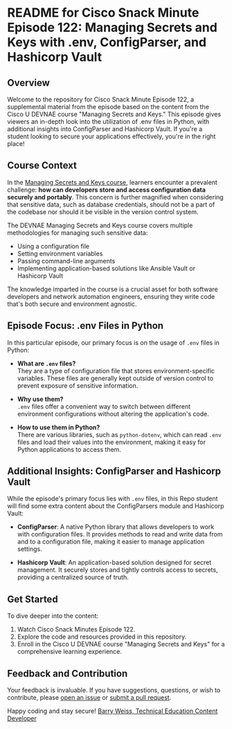 # README for Cisco Snack Minute Episode 122: Managing Secrets and Keys with .env, ConfigParser, and Hashicorp Vault

## Overview

Welcome to the repository for Cisco Snack Minute Episode 122, a supplemental material from the episode based on the content from the Cisco U DEVNAE course "Managing Secrets and Keys." This episode gives viewers an in-depth look into the utilization of .env files in Python, with additional insights into ConfigParser and Hashicorp Vault. If you're a student looking to secure your applications effectively, you're in the right place!

## Course Context

In the [Managing Secrets and Keys course](https://ondemandelearning.cisco.com/apollo-alpha/mc_naec10_10/pages/1), learners encounter a prevalent challenge: **how can developers store and access configuration data securely and portably**. This concern is further magnified when considering that sensitive data, such as database credentials, should not be a part of the codebase nor should it be visible in the version control system.

The DEVNAE Managing Secrets and Keys course covers multiple methodologies for managing such sensitive data:

- Using a configuration file
- Setting environment variables
- Passing command-line arguments
- Implementing application-based solutions like Ansible Vault or Hashicorp Vault

The knowledge imparted in the course is a crucial asset for both software developers and network automation engineers, ensuring they write code that's both secure and environment agnostic.

## Episode Focus: .env Files in Python

In this particular episode, our primary focus is on the usage of `.env` files in Python:

- **What are `.env` files?**  
  They are a type of configuration file that stores environment-specific variables. These files are generally kept outside of version control to prevent exposure of sensitive information.

- **Why use them?**  
  `.env` files offer a convenient way to switch between different environment configurations without altering the application's code.

- **How to use them in Python?**  
  There are various libraries, such as `python-dotenv`, which can read `.env` files and load their values into the environment, making it easy for Python applications to access them.

## Additional Insights: ConfigParser and Hashicorp Vault

While the episode's primary focus lies with `.env` files, in this Repo student will find some extra content about the ConfigParsers module and Hashicorp Vault:

- **ConfigParser**: A native Python library that allows developers to work with configuration files. It provides methods to read and write data from and to a configuration file, making it easier to manage application settings.

- **Hashicorp Vault**: An application-based solution designed for secret management. It securely stores and tightly controls access to secrets, providing a centralized source of truth.

## Get Started

To dive deeper into the content:

1. Watch Cisco Snack Minutes Episode 122.
2. Explore the code and resources provided in this repository.
3. Enroll in the Cisco U DEVNAE course "Managing Secrets and Keys" for a comprehensive learning experience.

## Feedback and Contribution

Your feedback is invaluable. If you have suggestions, questions, or wish to contribute, please [open an issue](https://github.com/CiscoLearning/managing_secrets_and_keys/issues) or [submit a pull request](https://github.com/CiscoLearning/managing_secrets_and_keys/pulls).

Happy coding and stay secure!
[Barry Weiss, Technical Education Content Developer](barweiss@cisco.com)
